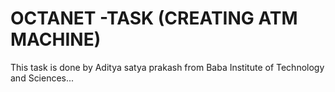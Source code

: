 # OCTANET -TASK (CREATING ATM MACHINE)
This task is done by Aditya satya prakash from Baba Institute of Technology and Sciences...
